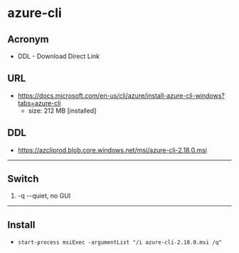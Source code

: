 # azure-cli

## Acronym
* DDL - Download Direct Link

## URL
* https://docs.microsoft.com/en-us/cli/azure/install-azure-cli-windows?tabs=azure-cli
  * size: 212 MB [installed]

## DDL
* https://azcliprod.blob.core.windows.net/msi/azure-cli-2.18.0.msi

---

## Switch
1) -q --quiet, no GUI

---

## Install
* `start-process msiExec -argumentList "/i azure-cli-2.18.0.msi /q"`

